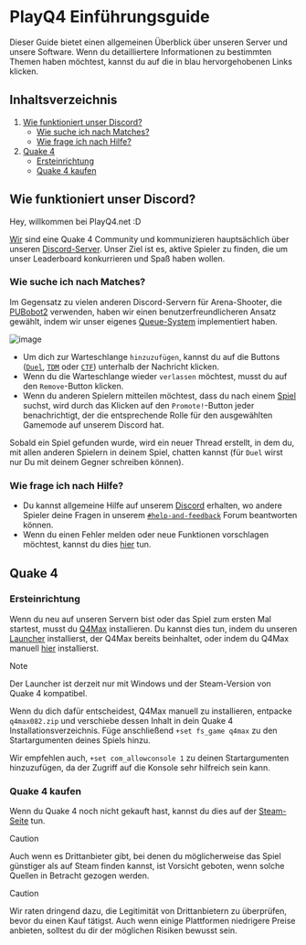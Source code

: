 # PlayQ4 Einführungsguide
Dieser Guide bietet einen allgemeinen Überblick über unseren Server und unsere Software. Wenn du detailliertere Informationen zu bestimmten Themen haben möchtest, kannst du auf die in blau hervorgehobenen Links klicken.

## Inhaltsverzeichnis
1. [Wie funktioniert unser Discord?](#wie-funktioniert-unser-discord)
   - [Wie suche ich nach Matches?](#wie-suche-ich-nach-matches)
   - [Wie frage ich nach Hilfe?](#wie-frage-ich-nach-hilfe)
2. [Quake 4](#quake-4)
   - [Ersteinrichtung](#ersteinrichtung)
   - [Quake 4 kaufen](#quake-4-kaufen)
  
## Wie funktioniert unser Discord?
Hey, willkommen bei PlayQ4.net :D

[Wir](../pq4/playq4_en.md) sind eine Quake 4 Community und kommunizieren hauptsächlich über unseren [Discord-Server](http://www.playq4.net/discord). Unser Ziel ist es, aktive Spieler zu finden, die um unser Leaderboard konkurrieren und Spaß haben wollen.

### Wie suche ich nach Matches?
Im Gegensatz zu vielen anderen Discord-Servern für Arena-Shooter, die [PUBobot2](https://github.com/Leshaka/PUBobot2) verwenden, haben wir einen benutzerfreundlicheren Ansatz gewählt, indem wir unser eigenes [Queue-System](../pq4/queue_en.md) implementiert haben.

![image](https://github.com/PlayQ4/wiki/assets/69087944/5fefbf1e-8e42-4484-bd32-ba614a8ebb5c)

- Um dich zur Warteschlange `hinzuzufügen`, kannst du auf die Buttons ([`Duel`](../q4/modes/duel_en.md), [`TDM`](../q4/modes/tdm_en.md) oder [`CTF`](../q4/modes/ctf_en.md)) unterhalb der Nachricht klicken.
- Wenn du die Warteschlange wieder `verlassen` möchtest, musst du auf den `Remove`-Button klicken.
- Wenn du anderen Spielern mitteilen möchtest, dass du nach einem [Spiel](../q4/match_en.md) suchst, wird durch das Klicken auf den `Promote!`-Button jeder benachrichtigt, der die entsprechende Rolle für den ausgewählten Gamemode auf unserem Discord hat.

Sobald ein Spiel gefunden wurde, wird ein neuer Thread erstellt, in dem du, mit allen anderen Spielern in deinem Spiel, chatten kannst (für `Duel` wirst nur Du mit deinem Gegner schreiben können).

### Wie frage ich nach Hilfe?
- Du kannst allgemeine Hilfe auf unserem [Discord](http://www.playq4.net/discord) erhalten, wo andere Spieler deine Fragen in unserem [`#help-and-feedback`](https://discord.com/channels/834908433073045604/1034581958895865866) Forum beantworten können.
- Wenn du einen Fehler melden oder neue Funktionen vorschlagen möchtest, kannst du dies [hier](https://github.com/PlayQ4/issues) tun.

## Quake 4

### Ersteinrichtung
Wenn du neu auf unseren Servern bist oder das Spiel zum ersten Mal startest, musst du [Q4Max](../q4max/q4max_en.md) installieren. Du kannst dies tun, indem du unseren [Launcher](../pq4/launcher_en.md) installierst, der Q4Max bereits beinhaltet, oder indem du Q4Max manuell [hier](https://www.moddb.com/downloads/start/36857?referer=https%3A%2F%2Fwww.moddb.com%2Fmods%2Fq4max%2Fdownloads) installierst.

> [!NOTE]
> Der Launcher ist derzeit nur mit Windows und der Steam-Version von Quake 4 kompatibel.

Wenn du dich dafür entscheidest, Q4Max manuell zu installieren, entpacke `q4max082.zip` und verschiebe dessen Inhalt in dein Quake 4 Installationsverzeichnis. Füge anschließend `+set fs_game q4max` zu den Startargumenten deines Spiels hinzu.

Wir empfehlen auch, `+set com_allowconsole 1` zu deinen Startargumenten hinzuzufügen, da der Zugriff auf die Konsole sehr hilfreich sein kann.

### Quake 4 kaufen
Wenn du Quake 4 noch nicht gekauft hast, kannst du dies auf der [Steam-Seite](https://store.steampowered.com/app/2210/Quake_4/) tun.

> [!CAUTION]
> Auch wenn es Drittanbieter gibt, bei denen du möglicherweise das Spiel günstiger als auf Steam finden kannst, ist Vorsicht geboten, wenn solche Quellen in Betracht gezogen werden.

> [!CAUTION] 
> Wir raten dringend dazu, die Legitimität von Drittanbietern zu überprüfen, bevor du einen Kauf tätigst. Auch wenn einige Plattformen niedrigere Preise anbieten, solltest du dir der möglichen Risiken bewusst sein.
